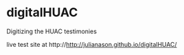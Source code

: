 # digitalHUAC
Digitizing the HUAC testimonies

live test site at http://http://julianason.github.io/digitalHUAC/

